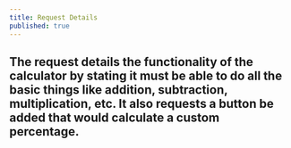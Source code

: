 ```yaml
---
title: Request Details
published: true
---
```


## The request details the functionality of the calculator by stating it must be able to do all the basic things like addition, subtraction, multiplication, etc. It also requests a button be added that would calculate a custom percentage.
